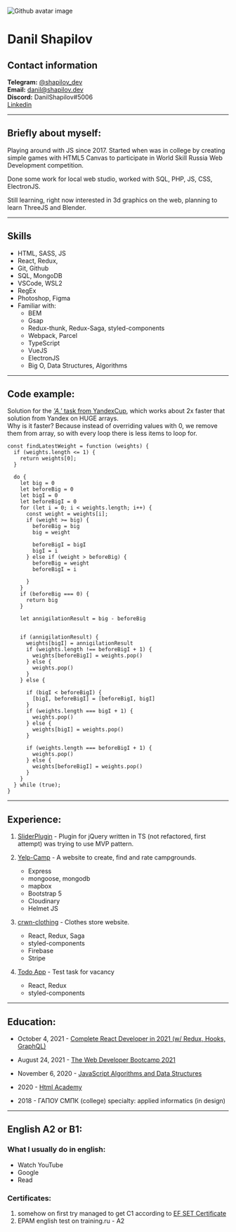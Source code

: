![Github avatar image](https://avatars.githubusercontent.com/u/39529221?size=200)

# Danil Shapilov

## Contact information

**Telegram:** [@shapilov_dev](https://t.me/shapilov_dev)  
**Email:** [danil@shapilov.dev](mailto:danil@shapilov.dev)  
**Discord:** DanilShapilov#5006  
[Linkedin](https://www.linkedin.com/in/danilshapilov/)

---

## Briefly about myself:

Playing around with JS since 2017. Started when was in college by creating simple games with HTML5 Canvas to participate in World Skill Russia Web Development competition.

Done some work for local web studio, worked with SQL, PHP, JS, CSS, ElectronJS.

Still learning, right now interested in 3d graphics on the web, planning to learn ThreeJS and Blender.

---

## Skills

- HTML, SASS, JS
- React, Redux,
- Git, Github
- SQL, MongoDB
- VSCode, WSL2
- RegEx
- Photoshop, Figma
- Familiar with:
  - BEM
  - Gsap
  - Redux-thunk, Redux-Saga, styled-components
  - Webpack, Parcel
  - TypeScript
  - VueJS
  - ElectronJS
  - Big O, Data Structures, Algorithms

---

## Code example:

Solution for the [_'A.'_ task from YandexCup](https://yandex.ru/cup/frontend/analysis/), which works about 2x faster that solution from Yandex on HUGE arrays.  
Why is it faster? Because instead of overriding values with 0, we remove them from array, so with every loop there is less items to loop for.

```
const findLatestWeight = function (weights) {
  if (weights.length <= 1) {
    return weights[0];
  }

  do {
    let big = 0
    let beforeBig = 0
    let bigI = 0
    let beforeBigI = 0
    for (let i = 0; i < weights.length; i++) {
      const weight = weights[i];
      if (weight >= big) {
        beforeBig = big
        big = weight

        beforeBigI = bigI
        bigI = i
      } else if (weight > beforeBig) {
        beforeBig = weight
        beforeBigI = i

      }
    }
    if (beforeBig === 0) {
      return big
    }

    let annigilationResult = big - beforeBig


    if (annigilationResult) {
      weights[bigI] = annigilationResult
      if (weights.length !== beforeBigI + 1) {
        weights[beforeBigI] = weights.pop()
      } else {
        weights.pop()
      }
    } else {

      if (bigI < beforeBigI) {
        [bigI, beforeBigI] = [beforeBigI, bigI]
      }
      if (weights.length === bigI + 1) {
        weights.pop()
      } else {
        weights[bigI] = weights.pop()
      }

      if (weights.length === beforeBigI + 1) {
        weights.pop()
      } else {
        weights[beforeBigI] = weights.pop()
      }
    }
  } while (true);
}
```

---

## Experience:

1. [SliderPlugin](https://github.com/DanilShapilov/sliderPlugin) - Plugin for jQuery written in TS (not refactored, first attempt) was trying to use MVP pattern.
1. [Yelp-Camp](https://github.com/DanilShapilov/YelpCamp) - A website to create, find and rate campgrounds.
   - Express
   - mongoose, mongodb
   - mapbox
   - Bootstrap 5
   - Cloudinary
   - Helmet JS
1. [crwn-clothing](https://github.com/DanilShapilov/crwn-clothing) - Clothes store website.

   - React, Redux, Saga
   - styled-components
   - Firebase
   - Stripe

1. [Todo App](https://github.com/DanilShapilov/todo-app) - Test task for vacancy
   - React, Redux
   - styled-components

---

## Education:

- October 4, 2021 - [Complete React Developer in 2021 (w/ Redux, Hooks, GraphQL)](https://www.udemy.com/certificate/UC-278e5086-4d59-4684-a2c9-e21d9f41aa68/?hhtmFrom=resume)

- August 24, 2021 - [The Web Developer Bootcamp 2021](https://www.udemy.com/certificate/UC-a04a954e-56a4-442e-8d2c-0da1d5c5447b/?utm_campaign=email&utm_source=sendgrid.com&utm_medium=email&hhtmFrom=resume)

- November 6, 2020 - [JavaScript Algorithms and Data Structures](https://www.freecodecamp.org/certification/danilshapilov/javascript-algorithms-and-data-structures?hhtmFrom=resume)

- 2020 - [Html Academy](https://htmlacademy.ru/profile/id1339799)

- 2018 - ГАПОУ СМПК (college) specialty: applied informatics (in design)

---

## English A2 or B1:

### What I usually do in english:

- Watch YouTube
- Google
- Read

### Certificates:

1. somehow on first try managed to get C1 according to [EF SET Certificate](https://www.efset.org/cert/ry2y9R)
1. EPAM english test on training.ru - A2
